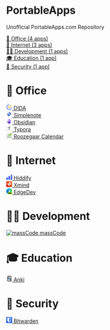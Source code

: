 # PortableApps
Unofficial PortableApps.com Repository  

[🏢 Office (4 apps)](https://github.com/xmha97/PortableApps/tree/main?tab=readme-ov-file#-office)  
[🛜 Internet (3 apps)](https://github.com/xmha97/PortableApps/tree/main?tab=readme-ov-file#-internet)  
[👨‍💻 Development (1 apps)](https://github.com/xmha97/PortableApps/tree/main?tab=readme-ov-file#-development)  
[🎓 Education (1 app)](https://github.com/xmha97/PortableApps/tree/main?tab=readme-ov-file#-education)  
[🔐 Security (1 app)](https://github.com/xmha97/PortableApps/tree/main?tab=readme-ov-file#-security)  
# 🏢 Office
[![DIDA](https://raw.githubusercontent.com/xmha97/PortableApps/main/DIDAPortable/App/AppInfo/appicon_16.png) DIDA](https://github.com/xmha97/PortableApps/releases?q=DIDA&expanded=true)  
[![Simplenote](https://raw.githubusercontent.com/xmha97/PortableApps/main/SimplenotePortable/App/AppInfo/appicon_16.png) Simplenote](https://github.com/xmha97/PortableApps/releases?q=Simplenote&expanded=true)  
[![Obsidian](https://raw.githubusercontent.com/xmha97/PortableApps/main/ObsidianPortable/App/AppInfo/appicon_16.png) Obsidian](https://github.com/xmha97/PortableApps/releases?q=Obsidian&expanded=true)  
[![Typora](https://raw.githubusercontent.com/xmha97/PortableApps/main/TyporaPortable/App/AppInfo/appicon_16.png) Typora](https://github.com/xmha97/PortableApps/releases?q=Typora&expanded=true)  
[![Roozegaar Calendar](https://raw.githubusercontent.com/xmha97/PortableApps/main/RoozegaarCalendarPortable/App/AppInfo/appicon_16.png) Roozegaar Calendar](https://github.com/xmha97/PortableApps/releases?q=Roozegaar%20Calendar&expanded=true)  
# 🛜 Internet
[![Hiddify](https://raw.githubusercontent.com/xmha97/PortableApps/main/HiddifyPortable/App/AppInfo/appicon_16.png) Hiddify](https://github.com/xmha97/PortableApps/releases?q=Hiddify&expanded=true)  
[![Xmind](https://raw.githubusercontent.com/xmha97/PortableApps/main/XmindPortable/App/AppInfo/appicon_16.png) Xmind](https://github.com/xmha97/PortableApps/releases?q=Xmind&expanded=true)  
[![EdgeDev](https://raw.githubusercontent.com/xmha97/PortableApps/main/MicrosoftEdgePortableDev/App/AppInfo/appicon_16.png) EdgeDev](https://github.com/xmha97/PortableApps/releases?q=EdgeDev&expanded=true)  
# 👨‍💻 Development
[![massCode](https://raw.githubusercontent.com/xmha97/PortableApps/main/massCode/App/AppInfo/appicon_16.png) massCode](https://github.com/xmha97/PortableApps/releases?q=massCode&expanded=true)  
# 🎓 Education
[![Anki](https://raw.githubusercontent.com/xmha97/PortableApps/main/AnkiPortable/App/AppInfo/appicon_16.png) Anki](https://github.com/xmha97/PortableApps/releases?q=Anki&expanded=true)  
# 🔐 Security
[![Bitwarden](https://raw.githubusercontent.com/xmha97/PortableApps/main/BitwardenPortable/App/AppInfo/appicon_16.png) Bitwarden](https://github.com/xmha97/PortableApps/releases?q=Bitwarden&expanded=true)  
